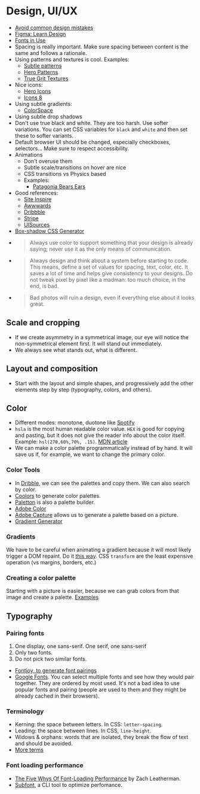 # Design, UI/UX

- [Avoid common design mistakes](https://uxplanet.org/common-webpage-design-mistakes-59eed9831bd7)
- [Figma: Learn Design](https://www.figma.com/resources/learn-design)
- [Fonts in Use](https://fontsinuse.com/)
- Spacing is really important. Make sure spacing between content is the same and follows a rationale.
- Using patterns and textures is cool. Examples:
  - [Subtle patterns](https://www.toptal.com/designers/subtlepatterns/)
  - [Hero Patterns](https://www.heropatterns.com/)
  - [True Grit Textures](https://www.truegrittexturesupply.com/)
- Nice icons:
  - [Hero Icons](https://www.heropatterns.com/)
  - [Icons 8](https://icons8.com/icons)
- Using subtle gradients:
  - [ColorSpace](https://mycolor.space/gradient)
- Using subtle drop shadows
- Don't use true black and white. They are too harsh. Use softer variations. You can set CSS variables for `black` and `white` and then set these to softer variants.
- Default browser UI should be changed, especially checkboxes, selectors... Make sure to respect accessibility.
- Animations
  - Don't overuse them
  - Subtle scale/transitions on hover are nice
  - CSS transitions vs Physics based
  - Examples:
    - [Patagonia Bears Ears](http://bearsears.patagonia.com/)
- Good references:
  - [Site Inspire](https://www.siteinspire.com/)
  - [Awwwards](https://www.awwwards.com/)
  - [Dribbble](https://dribbble.com/)
  - [Stripe](https://stripe.com/au)
  - [UISources](https://www.uisources.com/)
- [Box-shadow CSS Generator](https://cssgenerator.org/box-shadow-css-generator.html)
- > Always use color to support something that your design is already saying; never use it as the only means of communication.
- > Always design and think about a system before starting to code. This means, define a set of values for spacing, text, color, etc. It saves a lot of time and helps give consistency to your designs. Do not tweak pixel by pixel like a madman: too much choice, in the end, is bad.
- > Bad photos will ruin a design, even if everything else about it looks great.

## Scale and cropping

- If we create asymmetry in a symmetrical image, our eye will notice the non-symmetrical element first. It will stand out immediately.
- We always see what stands out, what is different.

## Layout and composition

- Start with the layout and simple shapes, and progressively add the other elements step by step (typography, colors, and others).

## Color

- Different modes: monotone, duotone like [Spotify](https://www.google.com/search?q=duotone+spotify&rlz=1C1CHBF_enAU875AU875&sxsrf=ACYBGNRjmml9usDz0b0XvtQ_a-65EeSfgw:1577268774513&source=lnms&tbm=isch&sa=X&ved=2ahUKEwjCqJSIyNDmAhXnA2MBHdzjC_YQ_AUoAXoECAwQAw&biw=1536&bih=754)
- `hsla` is the most human readable color value. `HEX` is good for copying and pasting, but it does not give the reader info about the color itself. Example: `hsl(270,60%,70%, .15)`. [MDN article](https://developer.mozilla.org/en-US/docs/Web/CSS/color_value)
- We can make a color palette programmatically instead of by hand. It will save us if, for example, we want to change the primary color.

### Color Tools

- In [Dribble](https://dribbble.com/), we can see the palettes and copy them. We can also search by color.
- [Coolors](https://coolors.co/) to generate color palettes.
- [Paletton](http://paletton.com/#uid=1000u0kllllaFw0g0qFqFg0w0aF) is also a palette builder.
- [Adobe Color](https://color.adobe.com/create)
- [Adobe Capture](https://www.adobe.com/products/capture.html) allows us to generate a palette based on a picture.
- [Gradient Generator](https://www.colorzilla.com/gradient-editor/)

### Gradients

We have to be careful when animating a gradient because it will most likely trigger a DOM repaint. Do it [this way](https://codepen.io/sdras/pen/akAWPR/). CSS `transform` are the least expensive operation (vs margins, borders, etc.)

### Creating a color palette

Starting with a picture is easier, because we can grab colors from that image and create a palette. [Examples](https://visme.co/blog/website-color-schemes/)

## Typography

### Pairing fonts

1. One display, one sans-serif. One serif, one sans-serif
2. Only two fonts.
3. Do not pick two similar fonts.

- [Fontjoy, to generate font pairings](https://fontjoy.com/)
- [Google Fonts](https://fonts.google.com/). You can select multiple fonts and see how they would pair together. They are ordered by most used. It's not a bad idea to use popular fonts and pairing (people are used to them and they might be already cached in their browsers).

### Terminology

- Kerning: the space between letters. In CSS: `letter-spacing`.
- Leading: the space between lines. In CSS, `line-height`.
- Widows & orphans: words that are isolated, they break the flow of text and should be avoided.
- [More terms](https://creativemarket.com/blog/typography-terms-cheatsheet?utm_source=Link&utm_medium=CM+Social+Share&utm_campaign=Blog+Post+Social+Share&utm_content=Free+Typography+Basics+Cheatsheet%3A+Anatomy%2C+Classification+%26+Special+Terms+%7E+Creative+Market+Blog&ts=201811)

### Font loading performance

- [The Five Whys Of Font-Loading Performance](https://www.zachleat.com/web/five-whys/) by Zach Leatherman.
- [Subfont](https://github.com/Munter/subfont), a CLI tool to optimize perfomance.
